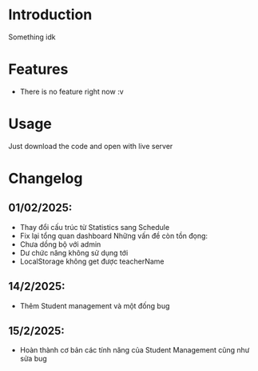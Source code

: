 # Introduction
Something idk

# Features
- There is no feature right now :v

# Usage
Just download the code and open with live server

# Changelog
## 01/02/2025: 
+ Thay đổi cấu trúc từ Statistics sang Schedule
+ Fix lại tổng quan dashboard
Những vấn đề còn tồn đọng:
+ Chưa dồng bộ với admin
+ Dư chức năng không sử dụng tới
+ LocalStorage không get được teacherName
## 14/2/2025:
+ Thêm Student management và một đống bug
## 15/2/2025:
+ Hoàn thành cơ bản các tính năng của Student Management cũng như sửa bug